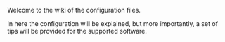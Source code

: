 Welcome to the wiki of the configuration files.

In here the configuration will be explained, but more importantly, a set of tips will be provided for the supported software.
